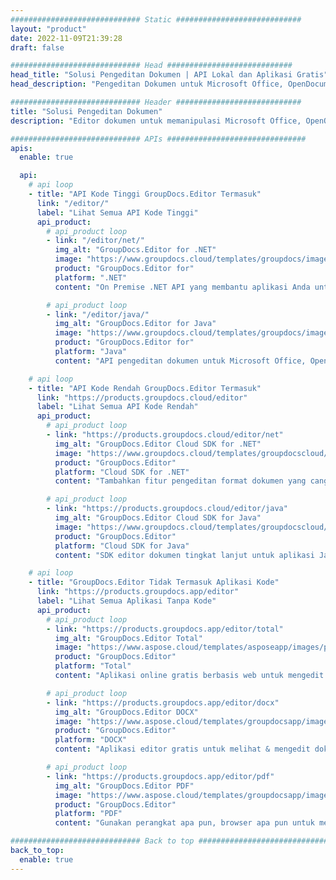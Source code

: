 ```yaml
---
############################# Static ############################
layout: "product"
date: 2022-11-09T21:39:28
draft: false

############################# Head ############################
head_title: "Solusi Pengeditan Dokumen | API Lokal dan Aplikasi Gratis"
head_description: "Pengeditan Dokumen untuk Microsoft Office, OpenDocument, PDF & Format File lainnya menggunakan API Lokal atau menggunakan Aplikasi Editor Dokumen Online."

############################# Header ############################
title: "Solusi Pengeditan Dokumen"
description: "Editor dokumen untuk memanipulasi Microsoft Office, OpenOffice, PDF, HTML, dan format file dokumen lainnya."

############################# APIs ###############################
apis:
  enable: true

  api:
    # api loop
    - title: "API Kode Tinggi GroupDocs.Editor Termasuk"
      link: "/editor/"
      label: "Lihat Semua API Kode Tinggi"
      api_product:
        # api_product loop
        - link: "/editor/net/"
          img_alt: "GroupDocs.Editor for .NET"
          image: "https://www.groupdocs.cloud/templates/groupdocs/images/product-logos/groupdocs-editor-net.png"
          product: "GroupDocs.Editor for"
          platform: ".NET"
          content: "On Premise .NET API yang membantu aplikasi Anda untuk melihat, mengedit, dan kemudian mengonversi dokumen."

        # api_product loop
        - link: "/editor/java/"
          img_alt: "GroupDocs.Editor for Java"
          image: "https://www.groupdocs.cloud/templates/groupdocs/images/product-logos/groupdocs-editor-java.png"
          product: "GroupDocs.Editor for"
          platform: "Java"
          content: "API pengeditan dokumen untuk Microsoft Office, OpenOffice, HTML, dan dokumen lain untuk dimanipulasi dalam aplikasi berbasis Java Anda."

    # api loop
    - title: "API Kode Rendah GroupDocs.Editor Termasuk"
      link: "https://products.groupdocs.cloud/editor"
      label: "Lihat Semua API Kode Rendah"
      api_product:
        # api_product loop
        - link: "https://products.groupdocs.cloud/editor/net"
          img_alt: "GroupDocs.Editor Cloud SDK for .NET"
          image: "https://www.groupdocs.cloud/templates/groupdocscloud/images/sdk/272x272/groupdocs_editor-for-net.png"
          product: "GroupDocs.Editor"
          platform: "Cloud SDK for .NET"
          content: "Tambahkan fitur pengeditan format dokumen yang canggih di aplikasi .NET menggunakan Cloud SDK untuk .NET. Mengedit dokumen MS Office, Web dan XML."

        # api_product loop
        - link: "https://products.groupdocs.cloud/editor/java"
          img_alt: "GroupDocs.Editor Cloud SDK for Java"
          image: "https://www.groupdocs.cloud/templates/groupdocscloud/images/sdk/272x272/groupdocs_editor-for-java.png"
          product: "GroupDocs.Editor"
          platform: "Cloud SDK for Java"
          content: "SDK editor dokumen tingkat lanjut untuk aplikasi Java untuk mengedit format file dokumen standar industri pada platform apa pun yang mampu memanggil REST API."

    # api loop
    - title: "GroupDocs.Editor Tidak Termasuk Aplikasi Kode"
      link: "https://products.groupdocs.app/editor"
      label: "Lihat Semua Aplikasi Tanpa Kode"
      api_product:
        # api_product loop
        - link: "https://products.groupdocs.app/editor/total"
          img_alt: "GroupDocs.Editor Total"
          image: "https://www.aspose.cloud/templates/asposeapp/images/products/logo/aspose_editor-app.png"
          product: "GroupDocs.Editor"
          platform: "Total"
          content: "Aplikasi online gratis berbasis web untuk mengedit format file populer dari Office & OpenOffice."

        # api_product loop
        - link: "https://products.groupdocs.app/editor/docx"
          img_alt: "GroupDocs.Editor DOCX"
          image: "https://www.aspose.cloud/templates/groupdocsapp/images/products/logo/groupdocs_words-app.png"
          product: "GroupDocs.Editor"
          platform: "DOCX"
          content: "Aplikasi editor gratis untuk melihat & mengedit dokumen Microsoft Word secara online."

        # api_product loop
        - link: "https://products.groupdocs.app/editor/pdf"
          img_alt: "GroupDocs.Editor PDF"
          image: "https://www.aspose.cloud/templates/groupdocsapp/images/products/logo/groupdocs_pdf-app.png"
          product: "GroupDocs.Editor"
          platform: "PDF"
          content: "Gunakan perangkat apa pun, browser apa pun untuk melihat atau mengedit dokumen PDF dan XPS."

############################# Back to top ###############################
back_to_top:
  enable: true
---
```

